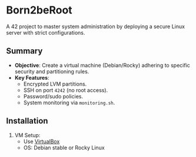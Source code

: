 # Born2beRoot

A 42 project to master system administration by deploying a secure Linux server with strict configurations.

## Summary
 
- **Objective**: Create a virtual machine (Debian/Rocky) adhering to specific security and partitioning rules. 
- **Key Features**: 
  - Encrypted LVM partitions. 
  - SSH on port `4242` (no root access). 
  - Password/sudo policies. 
  - System monitoring via `monitoring.sh`. 

## Installation  

1. VM Setup: 
   - Use [VirtualBox](https://www.virtualbox.org/)
   - OS: Debian stable or Rocky Linux

